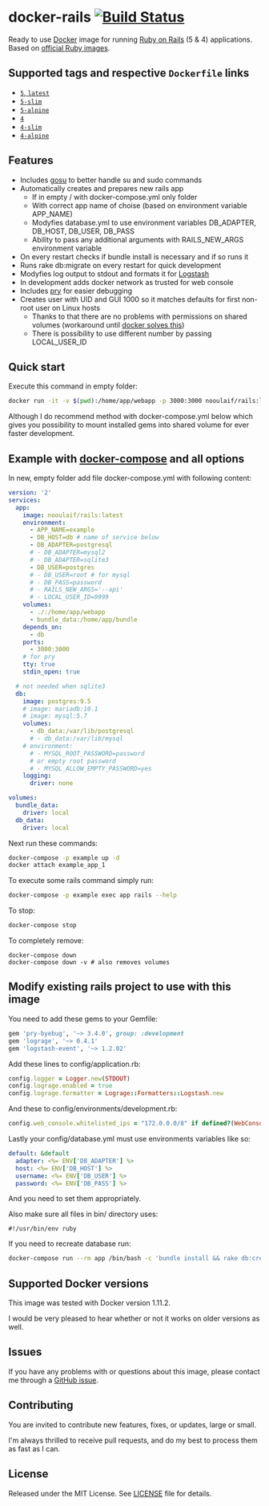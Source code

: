 # docker-rails [![Build Status](https://travis-ci.org/nooulaif/docker-rails.svg?branch=travis-ci)](https://travis-ci.org/nooulaif/docker-rails)

Ready to use [Docker](https://www.docker.com/) image for running [Ruby on Rails](http://rubyonrails.org/) (5 & 4) applications.
Based on [official Ruby images](https://hub.docker.com/_/ruby/).

## Supported tags and respective `Dockerfile` links

- [`5`, `latest`](https://github.com/nooulaif/docker-rails/blob/master/5.dockerfile)
- [`5-slim`](https://github.com/nooulaif/docker-rails/blob/master/5-slim.dockerfile)
- [`5-alpine`](https://github.com/nooulaif/docker-rails/blob/master/5-alpine.dockerfile)
- [`4`](https://github.com/nooulaif/docker-rails/blob/master/4.dockerfile)
- [`4-slim`](https://github.com/nooulaif/docker-rails/blob/master/4-slim.dockerfile)
- [`4-alpine`](https://github.com/nooulaif/docker-rails/blob/master/4-alpine.dockerfile)

## Features
- Includes [gosu](https://github.com/tianon/gosu) to better handle su and sudo commands
- Automatically creates and prepares new rails app
    * If in empty / with docker-compose.yml only folder
    * With correct app name of choise (based on environment variable APP_NAME)
    * Modyfies database.yml to use environment variables DB_ADAPTER, DB_HOST, DB_USER, DB_PASS
    * Ability to pass any additional arguments with RAILS_NEW_ARGS environment variable
- On every restart checks if bundle install is necessary and if so runs it
- Runs rake db:migrate on every restart for quick development
- Modyfies log output to stdout and formats it for [Logstash](https://www.elastic.co/products/logstash)
- In development adds docker network as trusted for web console
- Includes [pry](http://pryrepl.org/) for easier debugging
- Creates user with UID and GUI 1000 so it matches defaults for first non-root user on Linux hosts
    * Thanks to that there are no problems with permissions on shared volumes (workaround until [docker solves this](https://github.com/docker/docker/issues/2259))
    * There is possibility to use different number by passing LOCAL_USER_ID

## Quick start
Execute this command in empty folder:
```bash
docker run -it -v $(pwd):/home/app/webapp -p 3000:3000 nooulaif/rails:latest
```
Although I do recommend method with docker-compose.yml below which gives you possibility to
mount installed gems into shared volume for ever faster development.

## Example with [docker-compose](https://github.com/docker/compose) and all options
In new, empty folder add file docker-compose.yml with following content:
```yaml
version: '2'
services:
  app:
    image: nooulaif/rails:latest
    environment:
      - APP_NAME=example
      - DB_HOST=db # name of service below
      - DB_ADAPTER=postgresql
      # - DB_ADAPTER=mysql2
      # - DB_ADAPTER=sqlite3
      - DB_USER=postgres
      # - DB_USER=root # for mysql
      # - DB_PASS=password
      # - RAILS_NEW_ARGS='--api'
      # - LOCAL_USER_ID=9999
    volumes:
      - ./:/home/app/webapp
      - bundle_data:/home/app/bundle
    depends_on:
      - db
    ports:
      - 3000:3000
    # for pry
    tty: true
    stdin_open: true

  # not needed when sqlite3
  db:
    image: postgres:9.5
    # image: mariadb:10.1
    # image: mysql:5.7
    volumes:
      - db_data:/var/lib/postgresql
      # - db_data:/var/lib/mysql
    # environment:
      # - MYSQL_ROOT_PASSWORD=password
      # or empty root password
      # - MYSQL_ALLOW_EMPTY_PASSWORD=yes
    logging:
      driver: none

volumes:
  bundle_data:
    driver: local
  db_data:
    driver: local
```
Next run these commands:
```bash
docker-compose -p example up -d
docker attach example_app_1
```
To execute some rails command simply run:
```bash
docker-compose -p example exec app rails --help
```
To stop:
```bash
docker-compose stop
```
To completely remove:
```
docker-compose down
docker-compose down -v # also removes volumes
```

## Modify existing rails project to use with this image
You need to add these gems to your Gemfile:
```ruby
gem 'pry-byebug', '~> 3.4.0', group: :development
gem 'lograge', '~> 0.4.1'
gem 'logstash-event', '~> 1.2.02'
```
Add these lines to config/application.rb:
```ruby
config.logger = Logger.new(STDOUT)
config.lograge.enabled = true
config.lograge.formatter = Lograge::Formatters::Logstash.new
```
And these to config/environments/development.rb:
```ruby
config.web_console.whitelisted_ips = "172.0.0.0/8" if defined?(WebConsole)
```
Lastly your config/database.yml must use environments variables like so:
```yaml
default: &default
  adapter: <%= ENV['DB_ADAPTER'] %>
  host: <%= ENV['DB_HOST'] %>
  username: <%= ENV['DB_USER'] %>
  password: <%= ENV['DB_PASS'] %>
```
And you need to set them appropriately.

Also make sure all files in bin/ directory uses:
```
#!/usr/bin/env ruby
```
If you need to recreate database run:
```bash
docker-compose run --rm app /bin/bash -c 'bundle install && rake db:create'
```

## Supported Docker versions
This image was tested with Docker version 1.11.2.

I would be very pleased to hear whether or not it works on older versions as well.

## Issues
If you have any problems with or questions about this image, please contact me through a [GitHub issue](https://github.com/nooulaif/docker-rails/issues).

## Contributing
You are invited to contribute new features, fixes, or updates, large or small.

I'm always thrilled to receive pull requests, and do my best to process them as fast as I can.

## License
Released under the MIT License. See [LICENSE](https://github.com/nooulaif/docker-rails/blob/master/LICENSE) file for details.
